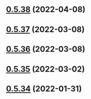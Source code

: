 ## [0.5.38](https://github.com/vegaprotocol/token-frontend/compare/0.5.37...0.5.38) (2022-04-08)



## [0.5.37](https://github.com/vegaprotocol/token-frontend/compare/0.5.36...0.5.37) (2022-03-08)



## [0.5.36](https://github.com/vegaprotocol/token-frontend/compare/0.5.35...0.5.36) (2022-03-08)



## [0.5.35](https://github.com/vegaprotocol/token-frontend/compare/0.5.34...0.5.35) (2022-03-02)



## [0.5.34](https://github.com/vegaprotocol/token-frontend/compare/0.5.33...0.5.34) (2022-01-31)



